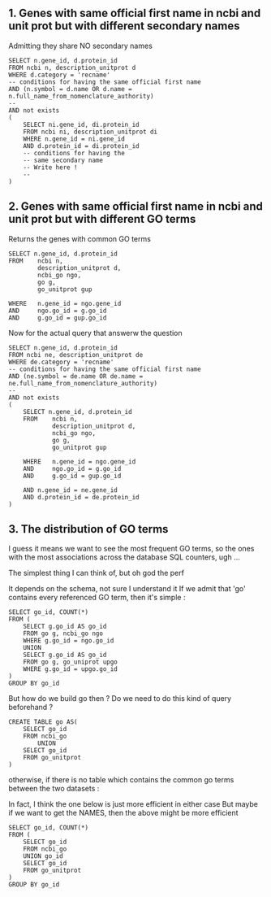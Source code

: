 ## 1. Genes with same official first name in ncbi and unit prot but with different secondary names

Admitting they share NO secondary names

	SELECT n.gene_id, d.protein_id
	FROM ncbi n, description_unitprot d
	WHERE d.category = 'recname'
	-- conditions for having the same official first name
	AND (n.symbol = d.name OR d.name = n.full_name_from_nomenclature_authority)
	--
	AND not exists 
	(
		SELECT ni.gene_id, di.protein_id
		FROM ncbi ni, description_unitprot di
		WHERE n.gene_id = ni.gene_id
		AND d.protein_id = di.protein_id
		-- conditions for having the
		-- same secondary name
		-- Write here !
		--
	)

## 2. Genes with same official first name in ncbi and unit prot but with different GO terms

Returns the genes with common GO terms

	SELECT n.gene_id, d.protein_id
	FROM 	ncbi n, 
			description_unitprot d, 
			ncbi_go ngo, 
			go g, 
			go_unitprot gup
			
	WHERE 	n.gene_id = ngo.gene_id
	AND 	ngo.go_id = g.go_id
	AND		g.go_id = gup.go_id

Now for the actual query that answerw the question

	SELECT n.gene_id, d.protein_id
	FROM ncbi ne, description_unitprot de
	WHERE de.category = 'recname'
	-- conditions for having the same official first name
	AND (ne.symbol = de.name OR de.name = ne.full_name_from_nomenclature_authority)
	--
	AND not exists
	(
		SELECT n.gene_id, d.protein_id
		FROM 	ncbi n, 
				description_unitprot d, 
				ncbi_go ngo, 
				go g, 
				go_unitprot gup
				
		WHERE 	n.gene_id = ngo.gene_id
		AND 	ngo.go_id = g.go_id
		AND		g.go_id = gup.go_id
		
		AND n.gene_id = ne.gene_id
		AND d.protein_id = de.protein_id
	)
	
## 3. The distribution of GO terms

I guess it means we want to see the most frequent GO terms, so the ones with the most associations across the database
SQL counters, ugh ...

The simplest thing I can think of, but oh god the perf

It depends on the schema, not sure I understand it
If we admit that 'go' contains every referenced GO term, then it's simple :
	
	SELECT go_id, COUNT(*)
	FROM (
		SELECT g.go_id AS go_id
		FROM go g, ncbi_go ngo
		WHERE g.go_id = ngo.go_id
		UNION
		SELECT g.go_id AS go_id
		FROM go g, go_uniprot upgo
		WHERE g.go_id = upgo.go_id
	)
	GROUP BY go_id

But how do we build go then ? Do we need to do this kind of query beforehand ?

	CREATE TABLE go AS(
		SELECT go_id
		FROM ncbi_go
			UNION
		SELECT go_id
		FROM go_unitprot
	)
otherwise, if there is no table which contains the common go terms between the two datasets :

In fact, I think the one below is just more efficient in either case
But maybe if we want to get the NAMES, then the above might be more efficient

	SELECT go_id, COUNT(*)
	FROM (
		SELECT go_id
		FROM ncbi_go
		UNION go_id
		SELECT go_id
		FROM go_unitprot
	)
	GROUP BY go_id
